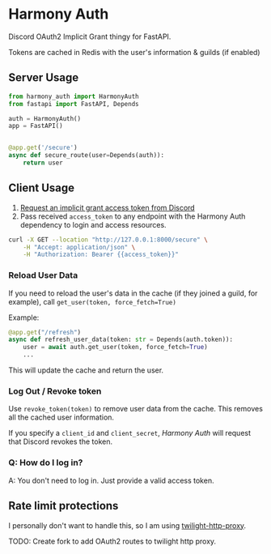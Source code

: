 # Harmony Auth

Discord OAuth2 Implicit Grant thingy for FastAPI.

Tokens are cached in Redis with the user's information & guilds (if enabled)

## Server Usage

```python
from harmony_auth import HarmonyAuth
from fastapi import FastAPI, Depends

auth = HarmonyAuth()
app = FastAPI()


@app.get('/secure')
async def secure_route(user=Depends(auth)):
    return user

```

## Client Usage
1. [Request an implicit grant access token from Discord](https://discord.com/developers/docs/topics/oauth2#implicit-grant)
2. Pass received `access_token` to any endpoint with the Harmony Auth dependency to login and access resources.

```sh
curl -X GET --location "http://127.0.0.1:8000/secure" \
    -H "Accept: application/json" \
    -H "Authorization: Bearer {{access_token}}"
```

### Reload User Data
If you need to reload the user's data in the cache (if they joined a guild, for example), call `get_user(token, force_fetch=True)`

Example:
```python
@app.get("/refresh")
async def refresh_user_data(token: str = Depends(auth.token)):
    user = await auth.get_user(token, force_fetch=True)
    ...
```
This will update the cache and return the user.

### Log Out / Revoke token
Use `revoke_token(token)` to remove user data from the cache. This removes all the cached user information.

If you specify a `client_id` and `client_secret`, _Harmony Auth_ will request that Discord revokes the token.

### Q: How do I log in?
A: You don't need to log in. Just provide a valid access token.

## Rate limit protections
I personally don't want to handle this, so I am using [twilight-http-proxy](https://github.com/twilight-rs/http-proxy).

TODO: Create fork to add OAuth2 routes to twilight http proxy.
